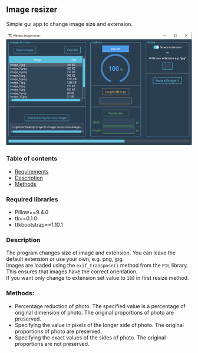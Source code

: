 ## Image resizer
Simple gui app to change image size and extension.

![GUI image](resizer.png)

### Table of contents
* [Requirements](#required-libraries)
* [Description](#description)
* [Methods](#methods)

### Required libraries
* Pillow==9.4.0
* tk==0.1.0
* ttkbootstrap==1.10.1

### Description
The program changes size of image and extension. You can leave the default extension or use your own, e.g. png, jpg.\
Images are loaded using the `exif_transpose()` method from the `PIL` library. This ensures that images have the correct orientation.\
If you want only change to extension set value to `100` in first resize method.

### Methods:
* Percentage reduction of photo. The specified value is a percentage of original dimension of photo. The original proportions of photo are preserved.
* Specifying the value in pixels of the longer side of photo. The original proportions of photo are preserved.
* Specifying the exact values of the sides of photo. The original proportions are not preserved.

